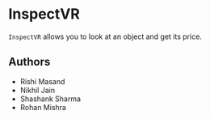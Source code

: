 # InspectVR
`InspectVR` allows you to look at an object and get its price.

## Authors

* Rishi Masand
* Nikhil Jain
* Shashank Sharma
* Rohan Mishra
